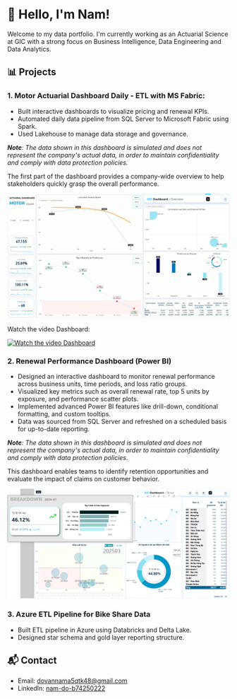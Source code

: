 # 👋 Hello, I'm Nam!
Welcome to my data portfolio. I'm currently working as an Actuarial Science at GIC with a strong focus on Business Intelligence, Data Engineering and Data Analytics.

## 📊 Projects

### 1. Motor Actuarial Dashboard Daily - ETL with MS Fabric:
- Built interactive dashboards to visualize pricing and renewal KPIs.
- Automated daily data pipeline from SQL Server to Microsoft Fabric using Spark.
- Used Lakehouse to manage data storage and governance.
  
_**Note**: The data shown in this dashboard is simulated and does not represent the company's actual data, in order to maintain confidentiality and comply with data protection policies._

The first part of the dashboard provides a company-wide overview to help stakeholders quickly grasp the overall performance.

![Dashboard Screenshot](images/GIC_dashboard_MT.png)

Watch the video Dashboard:

[![Watch the video Dashboard](https://i.imgur.com/yzKq5Dv.jpeg)](https://vimeo.com/1077922698)

### 2. Renewal Performance Dashboard (Power BI)
- Designed an interactive dashboard to monitor renewal performance across business units, time periods, and loss ratio groups.
- Visualized key metrics such as overall renewal rate, top 5 units by exposure, and performance scatter plots.
- Implemented advanced Power BI features like drill-down, conditional formatting, and custom tooltips.
- Data was sourced from SQL Server and refreshed on a scheduled basis for up-to-date reporting.

_**Note**: The data shown in this dashboard is simulated and does not represent the company's actual data, in order to maintain confidentiality and comply with data protection policies._

This dashboard enables teams to identify retention opportunities and evaluate the impact of claims on customer behavior.

![Dashboard Screenshot](images/Dashboard_Renewal.png)

### 3. Azure ETL Pipeline for Bike Share Data
- Built ETL pipeline in Azure using Databricks and Delta Lake.
- Designed star schema and gold layer reporting structure.

## 📬 Contact
- Email: dovannama5qtk48@gmail.com
- LinkedIn: [nam-do-b74250222](https://www.linkedin.com/in/nam-do-b74250222/)
